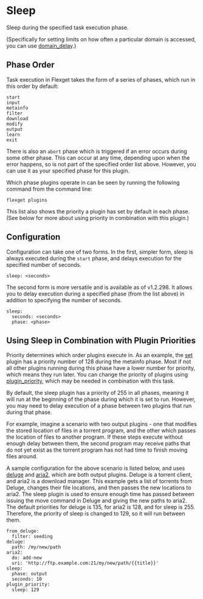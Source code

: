 # Sleep
Sleep during the specified task execution phase.

(Specifically for setting limits on how often a particular domain is accessed, you can use [domain_delay](/Plugins/domain_delay).)

## Phase Order
Task execution in Flexget takes the form of a series of phases, which run in this order by default:

```
start
input
metainfo
filter
download
modify
output
learn
exit
```
There is also an `abort` phase which is triggered if an error occurs during some other phase. This can occur at any time, depending upon when the error happens, so is not part of the specified order list above. However, you can use it as your specified phase for this plugin.

Which phase plugins operate in can be seen by running the following command from the command line:
```
flexget plugins
```
This list also shows the priority a plugin has set by default in each phase. (See below for more about using priority in combination with this plugin.)

## Configuration
Configuration can take one of two forms. In the first, simpler form, sleep is always executed during the `start` phase, and delays execution for the specified number of seconds.
```
sleep: <seconds>
```

The second form is more versatile and is available as of v1.2.298. It allows you to delay execution during a specified phase (from the list above) in addition to specifying the number of seconds.
```
sleep:
  seconds: <seconds>
  phase: <phase>
```

## Using Sleep in Combination with Plugin Priorities
Priority determines which order plugins execute in. As an example, the [set](/Plugins/set) plugin has a priority number of 128 during the metainfo phase. Most if not all other plugins running during this phase have a lower number for priority, which means they run later. You can change the priority of plugins using [plugin_priority](/Plugins/plugin_priority), which may be needed in combination with this task.

By default, the sleep plugin has a priority of 255 in all phases, meaning it will run at the beginning of the phase during which it is set to run. However, you may need to delay execution of a phase between two plugins that run during that phase.

For example, imagine a scenario with two output plugins - one that modifies the stored location of files in a torrent program, and the other which passes the location of files to another program. If these steps execute without enough delay between them, the second program may receive paths that do not yet exist as the torrent program has not had time to finish moving files around.

A sample configuration for the above scenario is listed below, and uses [deluge](/Plugins/deluge) and [aria2](/Plugins/aria2), which are both output plugins. Deluge is a torrent client, and aria2 is a download manager. This example gets a list of torrents from Deluge, changes their file locations, and then passes the new locations to aria2. The sleep plugin is used to ensure enough time has passed between issuing the move command in Deluge and giving the new paths to aria2. The default priorities for deluge is 135, for aria2 is 128, and for sleep is 255. Therefore, the priority of sleep is changed to 129, so it will run between them.
```
from_deluge:
  filter: seeding
deluge:
  path: /my/new/path
aria2:
  do: add-new
  uri: 'http://ftp.example.com:21/my/new/path/{{title}}'
sleep:
  phase: output
  seconds: 10
plugin_priority:
  sleep: 129
```